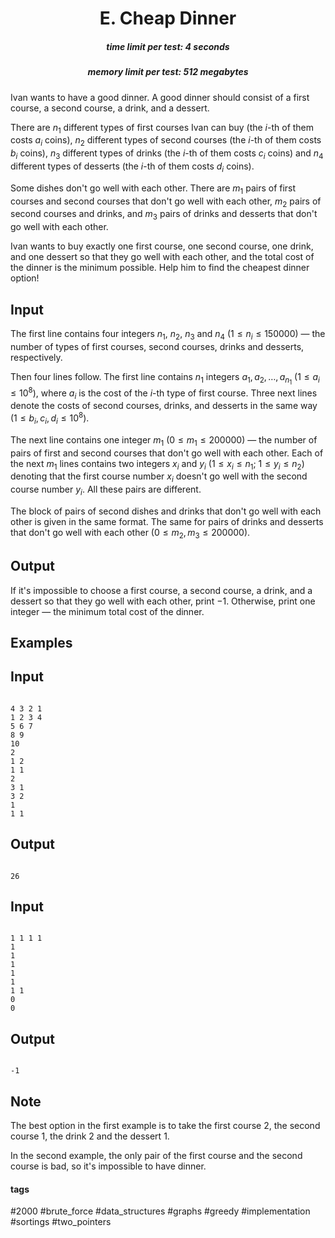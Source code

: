 <h1 style='text-align: center;'> E. Cheap Dinner</h1>

<h5 style='text-align: center;'>time limit per test: 4 seconds</h5>
<h5 style='text-align: center;'>memory limit per test: 512 megabytes</h5>

Ivan wants to have a good dinner. A good dinner should consist of a first course, a second course, a drink, and a dessert.

There are $n_1$ different types of first courses Ivan can buy (the $i$-th of them costs $a_i$ coins), $n_2$ different types of second courses (the $i$-th of them costs $b_i$ coins), $n_3$ different types of drinks (the $i$-th of them costs $c_i$ coins) and $n_4$ different types of desserts (the $i$-th of them costs $d_i$ coins).

Some dishes don't go well with each other. There are $m_1$ pairs of first courses and second courses that don't go well with each other, $m_2$ pairs of second courses and drinks, and $m_3$ pairs of drinks and desserts that don't go well with each other.

Ivan wants to buy exactly one first course, one second course, one drink, and one dessert so that they go well with each other, and the total cost of the dinner is the minimum possible. Help him to find the cheapest dinner option!

## Input

The first line contains four integers $n_1$, $n_2$, $n_3$ and $n_4$ ($1 \le n_i \le 150000$) — the number of types of first courses, second courses, drinks and desserts, respectively.

Then four lines follow. The first line contains $n_1$ integers $a_1, a_2, \dots, a_{n_1}$ ($1 \le a_i \le 10^8$), where $a_i$ is the cost of the $i$-th type of first course. Three next lines denote the costs of second courses, drinks, and desserts in the same way ($1 \le b_i, c_i, d_i \le 10^8$).

The next line contains one integer $m_1$ ($0 \le m_1 \le 200000$) — the number of pairs of first and second courses that don't go well with each other. Each of the next $m_1$ lines contains two integers $x_i$ and $y_i$ ($1 \le x_i \le n_1$; $1 \le y_i \le n_2$) denoting that the first course number $x_i$ doesn't go well with the second course number $y_i$. All these pairs are different.

The block of pairs of second dishes and drinks that don't go well with each other is given in the same format. The same for pairs of drinks and desserts that don't go well with each other ($0 \le m_2, m_3 \le 200000$).

## Output

If it's impossible to choose a first course, a second course, a drink, and a dessert so that they go well with each other, print $-1$. Otherwise, print one integer — the minimum total cost of the dinner.

## Examples

## Input


```

4 3 2 1
1 2 3 4
5 6 7
8 9
10
2
1 2
1 1
2
3 1
3 2
1
1 1

```
## Output


```

26

```
## Input


```

1 1 1 1
1
1
1
1
1
1 1
0
0

```
## Output


```

-1

```
## Note

The best option in the first example is to take the first course $2$, the second course $1$, the drink $2$ and the dessert $1$.

In the second example, the only pair of the first course and the second course is bad, so it's impossible to have dinner.



#### tags 

#2000 #brute_force #data_structures #graphs #greedy #implementation #sortings #two_pointers 